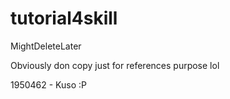 # tutorial4skill
MightDeleteLater

Obviously don copy just for references purpose lol

1950462 - Kuso :P
